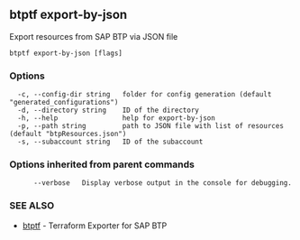 ## btptf export-by-json

Export resources from SAP BTP via JSON file

```
btptf export-by-json [flags]
```

### Options

```
  -c, --config-dir string   folder for config generation (default "generated_configurations")
  -d, --directory string    ID of the directory
  -h, --help                help for export-by-json
  -p, --path string         path to JSON file with list of resources (default "btpResources.json")
  -s, --subaccount string   ID of the subaccount
```

### Options inherited from parent commands

```
      --verbose   Display verbose output in the console for debugging.
```

### SEE ALSO

* [btptf](btptf.md)	 - Terraform Exporter for SAP BTP

